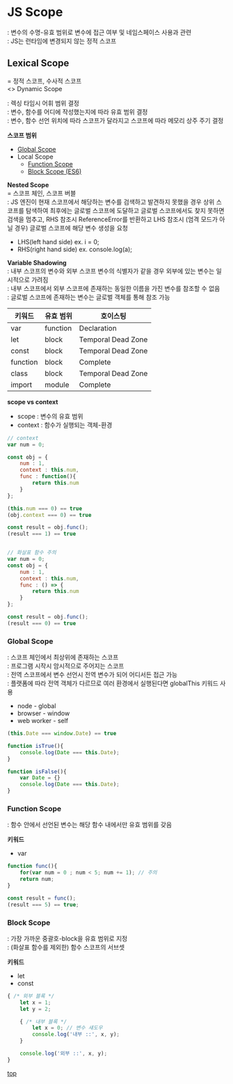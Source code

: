 # JS Scope
: 변수의 수명-유효 범위로 변수에 접근 여부 및 네임스페이스 사용과 관련      
: JS는 런타임에 변경되지 않는 정적 스코프    



## Lexical Scope
= 정적 스코프, 수사적 스코프    
<> Dynamic Scope    

: 렉싱 타임시 어휘 범위 결정    
: 변수, 함수를 어디에 작성했는지에 따라 유효 범위 결정   
: 변수, 함수 선언 위치에 따라 스코프가 달라지고 스코프에 따라 메모리 상주 주기 결정


**스코프 범위**   
- [Global Scope](global-scope)
- Local Scope
    - [Function Scope](#function-scope)
    - [Block Scope (ES6)](#block-scope)


**Nested Scope**   
= 스코프 체인, 스코프 버블   
: JS 엔진이 현재 스코프에서 해당하는 변수를 검색하고 발견하지 못했을 경우 상위 스코프를 탐색하여 최후에는 글로벌 스코프에 도달하고 글로벌 스코프에서도 찾지 못하면 검색을 멈추고, RHS 참조시 ReferenceError를 반환하고 LHS 참조시 (엄격 모드가 아닐 경우) 글로벌 스코프에 해당 변수 생성을 요청  

- LHS(left hand side)  ex. i = 0;
- RHS(right hand side)  ex. console.log(a);


**Variable Shadowing**    
: 내부 스코프의 변수와 외부 스코프 변수의 식별자가 같을 경우 외부에 있는 변수는 일시적으로 가려짐  
: 내부 스코프에서 외부 스코프에 존재하는 동일한 이름을 가진 변수를 참조할 수 없음   
: 글로벌 스코프에 존재하는 변수는 글로벌 객체를 통해 참조 가능  


키워드 | 유효 범위 | 호이스팅  
---|---|---
var        | function      | Declaration
let        | block         | Temporal Dead Zone
const      | block         | Temporal Dead Zone
function   | block         | Complete
class      | block         | Temporal Dead Zone
import     | module        | Complete


**scope vs context**    

- scope : 변수의 유효 범위  
- context : 함수가 실행되는 객체-환경     

```js
// context
var num = 0;

const obj = {
    num : 1,
    context : this.num,
    func : function(){
        return this.num
    }
};

(this.num === 0) == true  
(obj.context === 0) == true

const result = obj.func();
(result === 1) == true


// 화살표 함수 주의
var num = 0;
const obj = {
    num : 1,
    context : this.num,
    func : () => {
        return this.num
    }
};

const result = obj.func();
(result === 0) == true
```



### Global Scope   
: 스코프 체인에서 최상위에 존재하는 스코프   
: 프로그램 시작시 암시적으로 주어지는 스코프     
: 전역 스코프에서 변수 선언시 전역 변수가 되어 어디서든 접근 가능      
: 플랫폼에 따라 전역 객체가 다르므로 여러 환경에서 실행된다면 globalThis 키워드 사용  

- node - global
- browser - window
- web worker - self


```js
(this.Date === window.Date) == true

function isTrue(){
    console.log(Date === this.Date);
}

function isFalse(){
    var Date = {}
    console.log(Date === this.Date);
}
```



### Function Scope
: 함수 안에서 선언된 변수는 해당 함수 내에서만 유효 범위를 갖음  

**키워드**    
- var

```js
function func(){
    for(var num = 0 ; num < 5; num += 1); // 주의
    return num;
}

const result = func();
(result === 5) == true;
```



### Block Scope
: 가장 가까운 중괄호-block을 유효 범위로 지정     
: (화살표 함수를 제외한) 함수 스코프의 서브셋    

**키워드**    
- let
- const


```js
{ /* 외부 블록 */
    let x = 1;
    let y = 2;

    { /* 내부 블록 */
        let x = 0; // 변수 섀도우
        console.log('내부 ::', x, y);
    }

    console.log('외부 ::', x, y);
}
```



[top](#)
